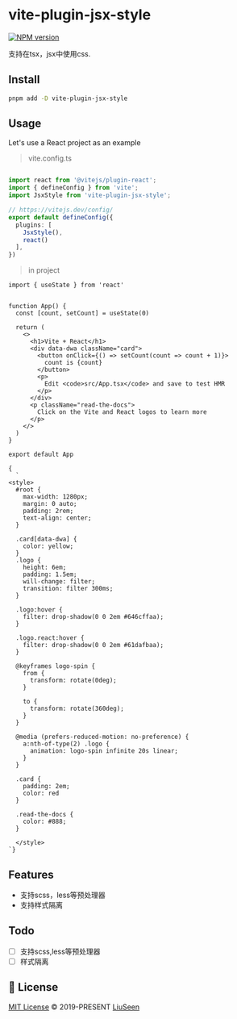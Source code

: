 # vite-plugin-jsx-style

[![NPM version](https://img.shields.io/npm/v/vite-plugin-jsx-style?color=a1b858&label=)](https://www.npmjs.com/package/vite-plugin-jsx-style)

支持在tsx，jsx中使用css.


## Install

```bash
pnpm add -D vite-plugin-jsx-style
```

## Usage

Let's use a React project as an example

> vite.config.ts
```typescript

import react from '@vitejs/plugin-react';
import { defineConfig } from 'vite';
import JsxStyle from 'vite-plugin-jsx-style';

// https://vitejs.dev/config/
export default defineConfig({
  plugins: [
    JsxStyle(),
    react()
  ],
})
```

> in project
```tsx
import { useState } from 'react'


function App() {
  const [count, setCount] = useState(0)

  return (
    <>
      <h1>Vite + React</h1>
      <div data-dwa className="card">
        <button onClick={() => setCount(count => count + 1)}>
          count is {count}
        </button>
        <p>
          Edit <code>src/App.tsx</code> and save to test HMR
        </p>
      </div>
      <p className="read-the-docs">
        Click on the Vite and React logos to learn more
      </p>
    </>
  )
}

export default App

{
  `
<style>
  #root {
    max-width: 1280px;
    margin: 0 auto;
    padding: 2rem;
    text-align: center;
  }

  .card[data-dwa] {
    color: yellow;
  }
  .logo {
    height: 6em;
    padding: 1.5em;
    will-change: filter;
    transition: filter 300ms;
  }

  .logo:hover {
    filter: drop-shadow(0 0 2em #646cffaa);
  }

  .logo.react:hover {
    filter: drop-shadow(0 0 2em #61dafbaa);
  }

  @keyframes logo-spin {
    from {
      transform: rotate(0deg);
    }

    to {
      transform: rotate(360deg);
    }
  }

  @media (prefers-reduced-motion: no-preference) {
    a:nth-of-type(2) .logo {
      animation: logo-spin infinite 20s linear;
    }
  }

  .card {
    padding: 2em;
    color: red
  }

  .read-the-docs {
    color: #888;
  }

  </style>
`}
```

## Features
- 支持scss，less等预处理器
- 支持样式隔离

## Todo
- [ ] 支持scss,less等预处理器
- [ ] 样式隔离

## 📄 License

[MIT License](https://github.com/liuseen-l/vite-plugin-jsx-style/blob/main/LICENSE) © 2019-PRESENT [LiuSeen](https://github.com/liuseen-l)

